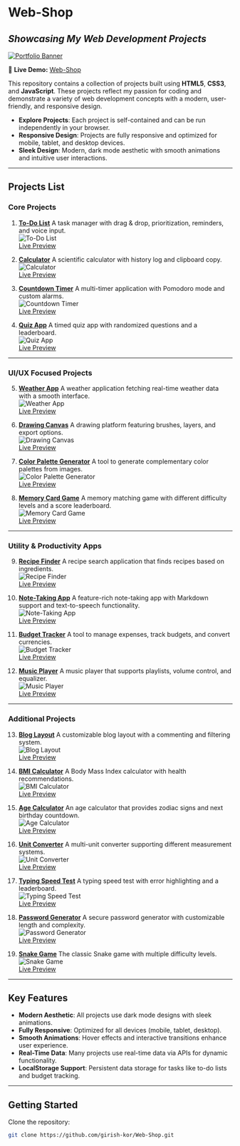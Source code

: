 # **Web-Shop**

## _Showcasing My Web Development Projects_

[![Portfolio Banner](https://link-to-banner-image.com)](https://github.com/girish-kor)

🔗 **Live Demo:** [Web-Shop](https://web-shop-hu5w.onrender.com)

This repository contains a collection of projects built using **HTML5**, **CSS3**, and **JavaScript**. These projects reflect my passion for coding and demonstrate a variety of web development concepts with a modern, user-friendly, and responsive design.

- **Explore Projects**: Each project is self-contained and can be run independently in your browser.
- **Responsive Design**: Projects are fully responsive and optimized for mobile, tablet, and desktop devices.
- **Sleek Design**: Modern, dark mode aesthetic with smooth animations and intuitive user interactions.

---

## **Projects List**

### **Core Projects**

1. **[To-Do List](https://web-shop-hu5w.onrender.com/projects/pages/toDoList.html)**
   A task manager with drag & drop, prioritization, reminders, and voice input.  
   ![To-Do List](./projects/images/todo-thumbnail.png)  
   [Live Preview](https://web-shop-hu5w.onrender.com/projects/pages/toDoList.html)

2. **[Calculator](https://web-shop-hu5w.onrender.com/projects/pages/calculator.html)**
   A scientific calculator with history log and clipboard copy.  
   ![Calculator](./projects/images/calc-thumbnail.png)  
   [Live Preview](https://web-shop-hu5w.onrender.com/projects/pages/calculator.html)

3. **[Countdown Timer](https://web-shop-hu5w.onrender.com/projects/pages/countdownTimer.html)**
   A multi-timer application with Pomodoro mode and custom alarms.  
   ![Countdown Timer](./projects/images/timer-thumbnail.png)  
   [Live Preview](https://web-shop-hu5w.onrender.com/projects/pages/countdownTimer.html)

4. **[Quiz App](https://web-shop-hu5w.onrender.com/projects/pages/quizApp.html)**
   A timed quiz app with randomized questions and a leaderboard.  
   ![Quiz App](./projects/images/quiz-thumbnail.png)  
   [Live Preview](https://web-shop-hu5w.onrender.com/projects/pages/quizApp.html)

---

### **UI/UX Focused Projects**

5. **[Weather App](https://web-shop-hu5w.onrender.com/projects/pages/weatherApp.html)**
   A weather application fetching real-time weather data with a smooth interface.  
   ![Weather App](./projects/images/weather-thumbnail.png)  
   [Live Preview](https://web-shop-hu5w.onrender.com/projects/pages/weatherApp.html)

6. **[Drawing Canvas](https://web-shop-hu5w.onrender.com/projects/pages/drawingCanvas.html)**
   A drawing platform featuring brushes, layers, and export options.  
   ![Drawing Canvas](./projects/images/drawing-thumbnail.png)  
   [Live Preview](https://web-shop-hu5w.onrender.com/projects/pages/drawingCanvas.html)

7. **[Color Palette Generator](https://web-shop-hu5w.onrender.com/projects/pages/colorPalette.html)**
   A tool to generate complementary color palettes from images.  
   ![Color Palette Generator](./projects/images/palette-thumbnail.png)  
   [Live Preview](https://web-shop-hu5w.onrender.com/projects/pages/colorPalette.html)

8. **[Memory Card Game](https://web-shop-hu5w.onrender.com/projects/pages/memoryGame.html)**
   A memory matching game with different difficulty levels and a score leaderboard.  
   ![Memory Card Game](./projects/images/memory-thumbnail.png)  
   [Live Preview](https://web-shop-hu5w.onrender.com/projects/pages/memoryGame.html)

---

### **Utility & Productivity Apps**

9. **[Recipe Finder](https://web-shop-hu5w.onrender.com/projects/pages/recipeFinder.html)**
   A recipe search application that finds recipes based on ingredients.  
   ![Recipe Finder](./projects/images/recipe-thumbnail.png)  
   [Live Preview](https://web-shop-hu5w.onrender.com/projects/pages/recipeFinder.html)

10. **[Note-Taking App](https://web-shop-hu5w.onrender.com/projects/pages/noteTaking.html)**
    A feature-rich note-taking app with Markdown support and text-to-speech functionality.  
    ![Note-Taking App](./projects/images/note-thumbnail.png)  
    [Live Preview](https://web-shop-hu5w.onrender.com/projects/pages/noteTaking.html)

11. **[Budget Tracker](https://web-shop-hu5w.onrender.com/projects/pages/budgetTracker.html)**
    A tool to manage expenses, track budgets, and convert currencies.  
    ![Budget Tracker](./projects/images/budget-thumbnail.png)  
    [Live Preview](https://web-shop-hu5w.onrender.com/projects/pages/budgetTracker.html)

12. **[Music Player](https://web-shop-hu5w.onrender.com/projects/pages/musicPlayer.html)**
    A music player that supports playlists, volume control, and equalizer.  
    ![Music Player](./projects/images/music-thumbnail.png)  
    [Live Preview](https://web-shop-hu5w.onrender.com/projects/pages/musicPlayer.html)

---

### **Additional Projects**

13. **[Blog Layout](https://web-shop-hu5w.onrender.com/projects/pages/blogLayout.html)**
    A customizable blog layout with a commenting and filtering system.  
    ![Blog Layout](./projects/images/blog-thumbnail.png)  
    [Live Preview](https://web-shop-hu5w.onrender.com/projects/pages/blogLayout.html)

14. **[BMI Calculator](https://web-shop-hu5w.onrender.com/projects/pages/bmiCalculator.html)**
    A Body Mass Index calculator with health recommendations.  
    ![BMI Calculator](./projects/images/bmi-thumbnail.png)  
    [Live Preview](https://web-shop-hu5w.onrender.com/projects/pages/bmiCalculator.html)

15. **[Age Calculator](https://web-shop-hu5w.onrender.com/projects/pages/ageCalculator.html)**
    An age calculator that provides zodiac signs and next birthday countdown.  
    ![Age Calculator](./projects/images/age-thumbnail.png)  
    [Live Preview](https://web-shop-hu5w.onrender.com/projects/pages/ageCalculator.html)

16. **[Unit Converter](https://web-shop-hu5w.onrender.com/projects/pages/unitConverter.html)**
    A multi-unit converter supporting different measurement systems.  
    ![Unit Converter](./projects/images/converter-thumbnail.png)  
    [Live Preview](https://web-shop-hu5w.onrender.com/projects/pages/unitConverter.html)

17. **[Typing Speed Test](https://web-shop-hu5w.onrender.com/projects/pages/typingSpeedTest.html)**
    A typing speed test with error highlighting and a leaderboard.  
    ![Typing Speed Test](./projects/images/typing-thumbnail.png)  
    [Live Preview](https://web-shop-hu5w.onrender.com/projects/pages/typingSpeedTest.html)

18. **[Password Generator](https://web-shop-hu5w.onrender.com/projects/pages/passwordGenerator.html)**
    A secure password generator with customizable length and complexity.  
    ![Password Generator](./projects/images/password-thumbnail.png)  
    [Live Preview](https://web-shop-hu5w.onrender.com/projects/pages/passwordGenerator.html)

19. **[Snake Game](https://web-shop-hu5w.onrender.com/projects/pages/snakeGame.html)**
    The classic Snake game with multiple difficulty levels.  
    ![Snake Game](./projects/images/snake-thumbnail.png)  
    [Live Preview](https://web-shop-hu5w.onrender.com/projects/pages/snakeGame.html)

---

## **Key Features**
- **Modern Aesthetic**: All projects use dark mode designs with sleek animations.
- **Fully Responsive**: Optimized for all devices (mobile, tablet, desktop).
- **Smooth Animations**: Hover effects and interactive transitions enhance user experience.
- **Real-Time Data**: Many projects use real-time data via APIs for dynamic functionality.
- **LocalStorage Support**: Persistent data storage for tasks like to-do lists and budget tracking.

---

## **Getting Started**
Clone the repository:
```bash
git clone https://github.com/girish-kor/Web-Shop.git
